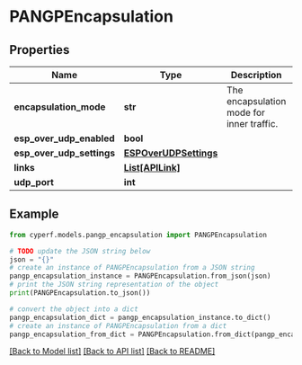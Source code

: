 # PANGPEncapsulation


## Properties

Name | Type | Description | Notes
------------ | ------------- | ------------- | -------------
**encapsulation_mode** | **str** | The encapsulation mode for inner traffic. | 
**esp_over_udp_enabled** | **bool** |  | 
**esp_over_udp_settings** | [**ESPOverUDPSettings**](ESPOverUDPSettings.md) |  | [optional] 
**links** | [**List[APILink]**](APILink.md) |  | [optional] 
**udp_port** | **int** |  | 

## Example

```python
from cyperf.models.pangp_encapsulation import PANGPEncapsulation

# TODO update the JSON string below
json = "{}"
# create an instance of PANGPEncapsulation from a JSON string
pangp_encapsulation_instance = PANGPEncapsulation.from_json(json)
# print the JSON string representation of the object
print(PANGPEncapsulation.to_json())

# convert the object into a dict
pangp_encapsulation_dict = pangp_encapsulation_instance.to_dict()
# create an instance of PANGPEncapsulation from a dict
pangp_encapsulation_from_dict = PANGPEncapsulation.from_dict(pangp_encapsulation_dict)
```
[[Back to Model list]](../README.md#documentation-for-models) [[Back to API list]](../README.md#documentation-for-api-endpoints) [[Back to README]](../README.md)


